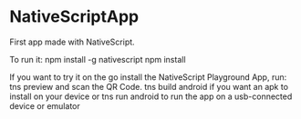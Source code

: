 # NativeScriptApp
First app made with NativeScript.

To run it:
	npm install -g nativescript
	npm install
	
If you want to try it on the go install the NativeScript Playground App, run:
	tns preview
and scan the QR Code.
	tns build android
if you want an apk to install on your device or
	tns run android
to run the app on a usb-connected device or emulator
	

  
